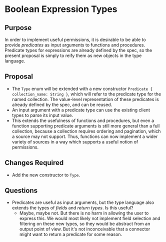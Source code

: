 # Boolean Expression Types

## Purpose

In order to implement useful permissions, it is desirable to be able to provide _predicates_ as input arguments to functions and procedures. Predicate types for expressions are already defined by the spec, so the present proposal is simply to reify them as new objects in the type language.

## Proposal

- The `Type` enum will be extended with a new constructor `Predicate { collection_name: String }`, which will refer to the predicate type for the named collection. The value-level representation of these predicates is already defined by the spec, and can be reused.
- An input argument with a predicate type can use the existing client types to parse its input value.
- This extends the usefulness of functions and procedures, but even a function supporting predicate arguments is still more general than a full collection, because a collection requires ordering and pagination, which a source may not support. Thus, functions can now implement a wider variety of sources in a way which supports a useful notion of permissions.

## Changes Required

- Add the new constructor to `Type`.

## Questions

- Predicates are useful as input arguments, but the type language also extends the types of _fields_ and _return types_. Is this useful?
  - Maybe, maybe not. But there is no harm in allowing the user to express this. We would most likely not implement field selection and filtering on these new types, so they would be abstract from an output point of view. But it's not inconceivable that a connector might want to return a predicate for some reason.